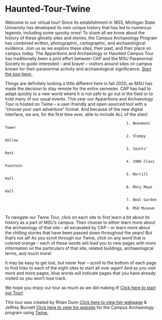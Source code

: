 # Haunted-Tour-Twine

Welcome to our virtual tour! Since its establishment in 1855, Michigan State University has developed its own unique history that has led to numerous legends, including some spooky ones! To share all we know about the history of these ghostly sites and stories, the Campus Archaeology Program has combined written, photographic, cartographic, and archaeological evidence. Join us as we explore these sites, their past, and their place on campus today. The Apparitions and Archaeology or Haunted Campus Tour has traditionally been a joint effort between CAP and the MSU Paranormal Society to guide interested – and brave! – visitors around sites on campus known for their paranormal activity and archaeological significance. [Start the tour here:](http://campusarch.msu.edu/hauntedtour/). 

Things are definitely looking a little different here in fall 2020, as MSU has made the decision to stay remote for the entire semester. CAP has had to adapt quickly to a new world where it is not safe to go out in the field or to hold many of our usual events. This year our Apparitions and Archaeology Tour is hosted on Twine – a user-friendly and open-sourced tool with a “choose your own adventure” format. And because of the new digital interface, we are, for the first time ever, able to include ALL of the sites! 

                                                            1. Beaumont Tower

                                                            2. Sleepy Hollow

                                                            3. Saints’ Rest

                                                            4. 1900 Class Fountain

                                                            5. Morrill Hall

                                                            6. Mary Mayo Hall

                                                            7. Beal Garden

                                                            8. MSU Museum 

To navigate our Twine Tour, click on each site to first learn a bit about its history as a part of MSU’s campus. Then choose to either learn more about the archaeology of that site – all excavated by CAP – or learn more about the chilling stories that have been passed down throughout the years! But that’s not all! As you scroll through our Twine, click on any word that is colored orange – each of these words will lead you to new pages with more information on the particulars of that site, related buildings, archaeological terms, and much more! 

It may be easy to get lost, but never fear – scroll to the bottom of each page to find links to each of the eight sites to start all over again! And as you visit more and more pages, blue words will indicate pages that you have already visited so you won’t lose track.

We hope you enjoy our tour as much as we did making it! [Click here to start our Tour!](http://campusarch.msu.edu/hauntedtour/)

This tour was created by Rhian Dunn [Click here to view her webpage](https://anthropology.msu.edu/author/dunnrhia/) & Jeffrey Burnett [Click here to view his website](https://jeffreyjburnett.com/) for the Campus Archaeology program using [Twine.](http://https://twinery.org//)
